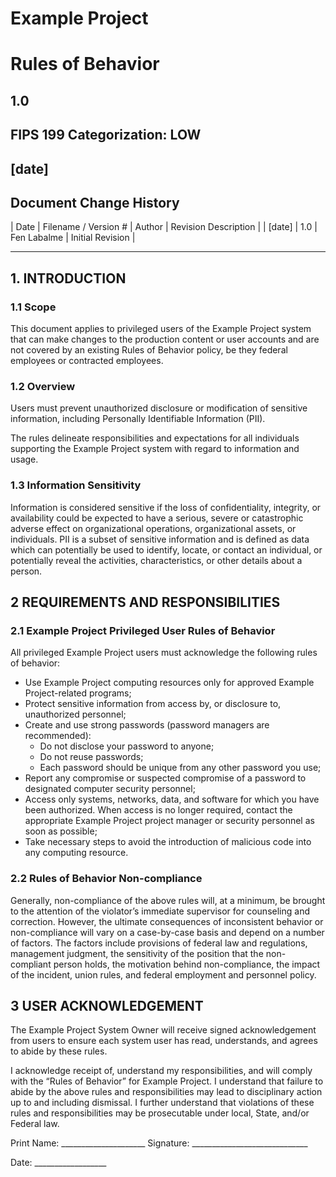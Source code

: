 # Example Project
# Rules of Behavior 

## 1.0
## FIPS 199 Categorization: LOW

## [date]

## Document Change History
| Date | Filename / Version # | Author | Revision Description |
| [date] | 1.0 | Fen Labalme | Initial Revision |

----

## 1. INTRODUCTION
### 1.1 Scope

This document applies to privileged users of the Example Project system that can
make changes to the production content or user accounts and are not covered by an existing
Rules of Behavior policy, be they federal employees or contracted employees.

### 1.2 Overview

Users must prevent unauthorized disclosure or modification of sensitive information,
including Personally Identifiable Information (PII).

The rules delineate responsibilities and expectations for all individuals supporting the
Example Project system with regard to information and usage.
    
### 1.3 Information Sensitivity

Information is considered sensitive if the loss of confidentiality, integrity, or
availability could be expected to have a serious, severe or catastrophic adverse effect on
organizational operations, organizational assets, or individuals.  PII is a subset of
sensitive information and is defined as data which can potentially be used to identify,
locate, or contact an individual, or potentially reveal the activities, characteristics,
or other details about a person.

## 2 REQUIREMENTS AND RESPONSIBILITIES
### 2.1 Example Project Privileged User Rules of Behavior

All privileged Example Project users must acknowledge the following rules of behavior:

* Use Example Project computing resources only for approved
  Example Project-related programs;
* Protect sensitive information from access by, or disclosure to, unauthorized personnel;
* Create and use strong passwords (password managers are recommended):
   * Do not disclose your password to anyone;
   * Do not reuse passwords;
   * Each password should be unique from any other password you use;
* Report any compromise or suspected compromise of a password to designated computer
  security personnel;
* Access only systems, networks, data, and software for which you have been authorized.
  When access is no longer required, contact the appropriate Example Project
  project manager or security personnel as soon as possible;
* Take necessary steps to avoid the introduction of malicious code into any computing
  resource.

### 2.2 Rules of Behavior Non-compliance

Generally, non-compliance of the above rules will, at a minimum, be brought to the
attention of the violator’s immediate supervisor for counseling and correction.  However,
the ultimate consequences of inconsistent behavior or non-compliance will vary on a
case-by-case basis and depend on a number of factors.  The factors include provisions of
federal law and regulations, management judgment, the sensitivity of the position that the
non-compliant person holds, the motivation behind non-compliance, the impact of the
incident, union rules, and federal employment and personnel policy.

## 3 USER ACKNOWLEDGEMENT

The Example Project System Owner will receive signed acknowledgement from users to
ensure each system user has read, understands, and agrees to abide by these rules.

I acknowledge receipt of, understand my responsibilities, and will comply with the “Rules
of Behavior” for Example Project.  I understand that failure to abide by the above
rules and responsibilities may lead to disciplinary action up to and including dismissal.
I further understand that violations of these rules and responsibilities may be
prosecutable under local, State, and/or Federal law.






Print Name: _____________________  Signature: _____________________________



Date: __________________


